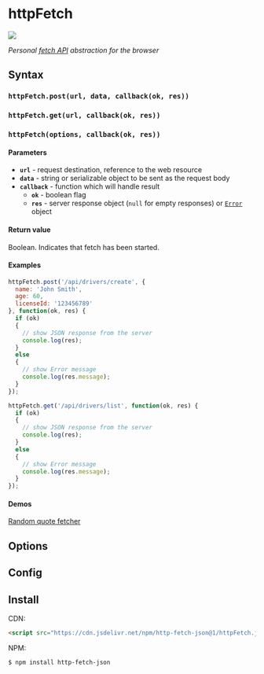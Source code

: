 # httpFetch

[![](https://data.jsdelivr.com/v1/package/npm/http-fetch-json/badge)](https://www.jsdelivr.com/package/npm/http-fetch-json)

*Personal [fetch API](https://developer.mozilla.org/en-US/docs/Web/API/Fetch_API) abstraction for the browser*


## Syntax

### `httpFetch.post(url, data, callback(ok, res))`
### `httpFetch.get(url, callback(ok, res))`
### `httpFetch(options, callback(ok, res))`

#### Parameters

- **`url`** - request destination, reference to the web resource
- **`data`** - string or serializable object to be sent as the request body
- **`callback`** - function which will handle result
  - **`ok`** - boolean flag
  - **`res`** - server response object (`null` for empty responses) or [`Error`](https://developer.mozilla.org/en-US/docs/Web/JavaScript/Reference/Global_Objects/Error) object

#### Return value

Boolean. Indicates that fetch has been started.

#### Examples

```JavaScript
httpFetch.post('/api/drivers/create', {
  name: 'John Smith',
  age: 60,
  licenseId: '123456789'
}, function(ok, res) {
  if (ok)
  {
    // show JSON response from the server
    console.log(res);
  }
  else
  {
    // show Error message
    console.log(res.message);
  }
});
```

```JavaScript
httpFetch.get('/api/drivers/list', function(ok, res) {
  if (ok)
  {
    // show JSON response from the server
    console.log(res);
  }
  else
  {
    // show Error message
    console.log(res.message);
  }
});
```
#### Demos

[Random quote fetcher](https://codepen.io/determin1st/pen/PoYJmvJ?editors=0010)

## Options

## Config

## Install

CDN:
```html
<script src="https://cdn.jsdelivr.net/npm/http-fetch-json@1/httpFetch.js"></script>
```

NPM:
```bash
$ npm install http-fetch-json
```


